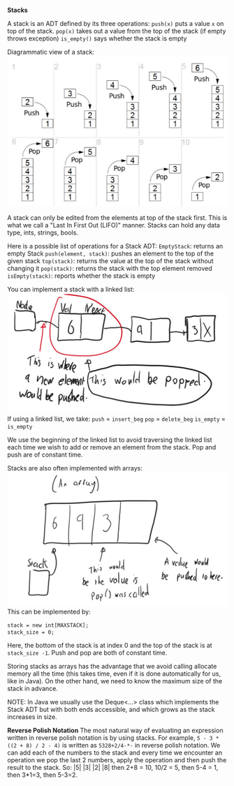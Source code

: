 **Stacks**

A stack is an ADT defined by its three operations:
	`push(x)` puts a value `x` on top of the stack.
	`pop(x)` takes out a value from the top of the stack (if empty throws exception)
	`is_empty()` says whether the stack is empty

Diagrammatic view of a stack:
![](Images/chrome_edZ9tbHLCd.jpg)

A stack can only be edited from the elements at top of the stack first. This is what we call a "Last In First Out (LIFO)" manner. Stacks can hold any data type, ints, strings, bools.

Here is a possible list of operations for a Stack ADT:
	`EmptyStack`: returns an empty Stack
	`push(element, stack)`: pushes an element to the top of the given stack
	`top(stack)`: returns the value at the top of the stack without changing it
	`pop(stack)`: returns the stack with the top element removed
	`isEmpty(stack)`: reports whether the stack is empty

You can implement a stack with a linked list:
![](Images/MicrosoftWhiteboard_ow9QlSqf5s.jpg)
If using a linked list, we take:
	`push` = `insert_beg`
	`pop` = `delete_beg` 
	`is_empty` = `is_empty`

We use the beginning of the linked list to avoid traversing the linked list each time we wish to add or remove an element from the stack. Pop and push are of constant time.

Stacks are also often implemented with arrays:
![](Images/MicrosoftWhiteboard_UhDoc6yxZm.jpg)
This can be implemented by:
```
stack = new int[MAXSTACK];
stack_size = 0;
```
Here, the bottom of the stack is at index 0 and the top of the stack is at `stack_size -1`.
Push and pop are both of constant time.

Storing stacks as arrays has the advantage that we avoid calling allocate memory all the time (this takes time, even if it is done automatically for us, like in Java). On the other hand, we need to know the maximum size of the stack in advance.

NOTE: In Java we usually use the Deque<...> class which implements the Stack ADT but with both ends accessible, and which grows as the stack increases in size.

**Reverse Polish Notation**
The most natural way of evaluating an expression written in reverse polish notation is by using stacks. For example, `5 - 3 * ((2 + 8) / 2 - 4)` is written as `5328+2/4-*-` in reverse polish notation. We can add each of the numbers to the stack and every time we encounter an operation we pop the last 2 numbers, apply the operation and then push the result to the stack. So:
|5|
|3|
|2|
|8| then 2+8 = 10, 10/2 = 5, then 5-4 = 1, then 3\*1=3, then 5-3=2.
